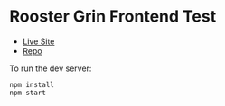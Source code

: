 # Rooster Grin Frontend Test

- [Live Site](https://je-rooster-grin-test.herokuapp.com/)
- [Repo](https://github.com/johnenriquez/rooster-grin-frontend-test)

To run the dev server:

```
npm install
npm start
```